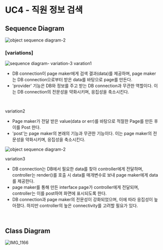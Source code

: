 
UC4 - 직원 정보 검색
===================

Sequence Diagram
-----------------
![object sequence diagram-2](https://user-images.githubusercontent.com/70556633/118361366-1d05bf00-b5c6-11eb-8282-22a549cc9d8b.jpg)


### [variations]
![sequence diagram- variation-3](https://user-images.githubusercontent.com/70556633/118361390-36a70680-b5c6-11eb-84ee-6a2ce205fe95.jpg)
varation1
- DB connection이 page maker에게 검색 결과(data)를 제공하며, page maker는 DB connection으로부터 받은 data를 바탕으로 page를 만든다. 
- 'provider' 기능은 DB와 정보를 주고 받는 DB connection과 무관한 역할이다. 이는 DB connection의 전문성을 약화시키며, 응집성을 축소시킨다.
<br>

variation2
- Page maker가 전달 받은 value(data or err)를 바탕으로 적절한 Page를 만든 후 이를 Post 한다.
- 'post'는 page maker의 본래의 기능과 무관한 기능이다. 이는 page maker의 전문성을 약화시키며, 응집성을 축소시킨다.


![object sequence diagram-2](https://user-images.githubusercontent.com/70556633/118361366-1d05bf00-b5c6-11eb-8282-22a549cc9d8b.jpg)

variation3
- DB connection는 DB에서 필요한 data를 찾아 controller에게 전달하며, controller는 render()를 호출 시 data를 매개변수로 보내 page maker에게 data를 제공한다.
- page maker를 통해 만든 interface page가 controller에게 전달되며, controller는 이를 post하여 화면에 표시되도록 한다.
- DB connection과 page maker의 전문성이 강화되었으며, 이에 따라 응집성이 높아졌다. 하지만 controller의 높은 connectivity를 고려할 필요가 있다. 

<br>

Class Diagram
---------------
![IMG_1166](https://user-images.githubusercontent.com/70556633/118362024-bc2bb600-b5c8-11eb-9a11-64c9c05d9c3f.JPG)

